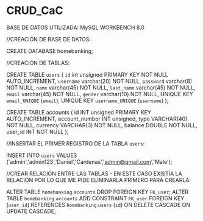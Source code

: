 # CRUD_CaC
BASE DE DATOS UTILIZADA:
MySQL WORKBENCH 8.0

//CREACIÓN DE BASE DE DATOS:

CREATE DATABASE homebanking;

//CREACIÓN DE TABLAS:

CREATE TABLE `users` (
  `id` int unsigned PRIMARY KEY NOT NULL AUTO_INCREMENT,
  `username` varchar(20) NOT NULL,
  `password` varchar(8) NOT NULL,
  `name` varchar(45) NOT NULL,
  `last_name` varchar(45) NOT NULL,  
  `email` varchar(45) NOT NULL,
  `gender` varchar(10) NOT NULL,
  UNIQUE KEY `email_UNIQUE` (`email`),
  UNIQUE KEY `username_UNIQUE` (`username`)
);

CREATE TABLE accounts (
id INT unsigned PRIMARY KEY AUTO_INCREMENT,
account_number INT unsigned,
type VARCHAR(40) NOT NULL,
currency VARCHAR(3) NOT NULL,
balance DOUBLE NOT NULL,
user_id INT NOT NULL
);

//INSERTAR EL PRIMER REGISTRO DE LA TABLA `users`:

INSERT INTO `users` VALUES ('admin','admin123','Daniel','Cardenas','admin@gmail.com','Male');

//CREAR RELACIÓN ENTRE LAS TABLAS - EN ESTE CASO EXISTÍA LA RELACIÓN POR LO QUE ME PIDE ELIMINARLA PRIMERO PARA CREARLA:

ALTER TABLE `homebanking`.`accounts` 
DROP FOREIGN KEY `FK_user`;
ALTER TABLE `homebanking`.`accounts` 
ADD CONSTRAINT `FK_user`
  FOREIGN KEY (`user_id`)
  REFERENCES `homebanking`.`users` (`id`)
  ON DELETE CASCADE
  ON UPDATE CASCADE;
